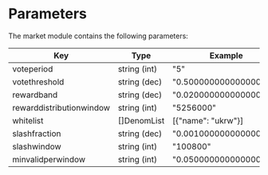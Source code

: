 
<!--
order: 7
-->

# Parameters

The market module contains the following parameters:

| Key                      | Type         | Example                |
|--------------------------|--------------|------------------------|
| voteperiod               | string (int) | "5"                    |
| votethreshold            | string (dec) | "0.500000000000000000" |
| rewardband               | string (dec) | "0.020000000000000000" |
| rewarddistributionwindow | string (int) | "5256000"              |
| whitelist                | []DenomList  | [{"name": "ukrw"}] |
| slashfraction            | string (dec) | "0.001000000000000000" |
| slashwindow              | string (int) | "100800"               |
| minvalidperwindow        | string (int) | "0.050000000000000000" |